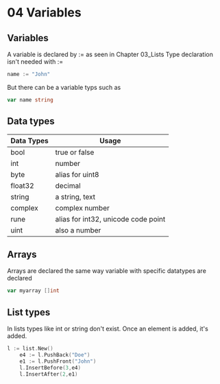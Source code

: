 # 04 Variables

## Variables
A variable is declared by := as seen in Chapter 03_Lists
Type declaration isn't needed with :=
```go
name := "John"
```
But there can be a variable typs such as
```go
var name string
```
## Data types
<table class="table table-bordered">
	<thead class="thead-light">
		<tr>
			<th>Data Types</th>
			<th>Usage</th>
		</tr>
	</thead>
	<tbody>
		<tr>
			<td>bool</td>
			<td>true or false</td>
		</tr>
		<tr>
			<td>int</td>	
			<td>number</td>
		</tr>
		<tr>
			<td>byte</td>	
			<td>alias for uint8</td>
		</tr>
		<tr>
			<td>float32</td>
			<td>decimal</td>
		</tr>
		<tr>
			<td>string</td>	
			<td>a string, text</td>
		</tr>
		<tr>
			<td>complex</td>
			<td>complex number</td>
		</tr>
		<tr>
			<td>rune</td>	
			<td>alias for int32, unicode code point</td>
		</tr>
		<tr>
			<td>uint</td>	
			<td>also a number</td>
		</tr>
	</tbody>
</table>

## Arrays
Arrays are declared the same way variable with specific datatypes are declared
```go
var myarray []int
```
## List types
In lists types like int or string don't exist.
Once an element is added, it's added.
```go
l := list.New()
	e4 := l.PushBack("Doe")
	e1 := l.PushFront("John")
	l.InsertBefore(3,e4)
	l.InsertAfter(2,e1)
```
